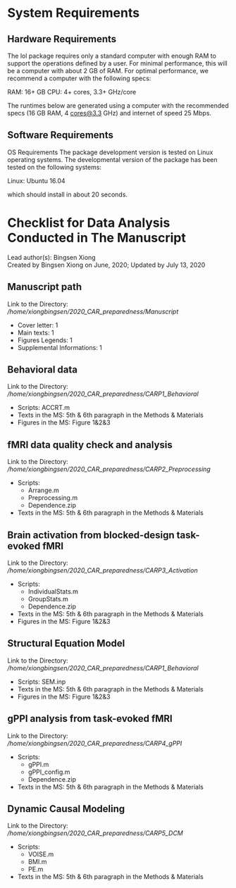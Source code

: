 # System Requirements
## Hardware Requirements
The lol package requires only a standard computer with enough RAM to support the operations defined by a user. For minimal performance, this will be a computer with about 2 GB of RAM. For optimal performance, we recommend a computer with the following specs:

RAM: 16+ GB
CPU: 4+ cores, 3.3+ GHz/core

The runtimes below are generated using a computer with the recommended specs (16 GB RAM, 4 cores@3.3 GHz) and internet of speed 25 Mbps.

## Software Requirements
OS Requirements
The package development version is tested on Linux operating systems. The developmental version of the package has been tested on the following systems:

Linux: Ubuntu 16.04

which should install in about 20 seconds.


# Checklist for Data Analysis Conducted in The Manuscript  
Lead author(s): Bingsen Xiong  
Created by Bingsen Xiong on June, 2020; Updated by July 13, 2020
## Manuscript path  
Link to the Directory: */home/xiongbingsen/2020_CAR_preparedness/Manuscript*
- Cover letter: 1
- Main texts: 1
- Figures Legends: 1
- Supplemental Informations: 1
## Behavioral data
Link to the Directory: */home/xiongbingsen/2020_CAR_preparedness/CARP1_Behavioral*
- Scripts: ACCRT.m
- Texts in the MS: 5th & 6th paragraph in the Methods & Materials
- Figures in the MS: Figure 1&2&3
## fMRI data quality check and analysis
Link to the Directory: */home/xiongbingsen/2020_CAR_preparedness/CARP2_Preprocessing*
- Scripts:
  - Arrange.m
  - Preprocessing.m
  - Dependence.zip
- Texts in the MS: 5th & 6th paragraph in the Methods & Materials
## Brain activation from blocked-design task-evoked fMRI
Link to the Directory: */home/xiongbingsen/2020_CAR_preparedness/CARP3_Activation*
- Scripts:
  - IndividualStats.m
  - GroupStats.m
  - Dependence.zip
- Texts in the MS: 5th & 6th paragraph in the Methods & Materials
- Figures in the MS: Figure 1&2&3
## Structural Equation Model
Link to the Directory: */home/xiongbingsen/2020_CAR_preparedness/CARP1_Behavioral*
- Scripts: SEM.inp
- Texts in the MS: 5th & 6th paragraph in the Methods & Materials
- Figures in the MS: Figure 1&2&3
## gPPI analysis from task-evoked fMRI
Link to the Directory: */home/xiongbingsen/2020_CAR_preparedness/CARP4_gPPI*
- Scripts:
  - gPPI.m
  - gPPI_config.m
  - Dependence.zip
- Texts in the MS: 5th & 6th paragraph in the Methods & Materials
## Dynamic Causal Modeling
Link to the Directory: */home/xiongbingsen/2020_CAR_preparedness/CARP5_DCM*
- Scripts:
  - VOISE.m
  - BMI.m
  - PE.m
- Texts in the MS: 5th & 6th paragraph in the Methods & Materials
